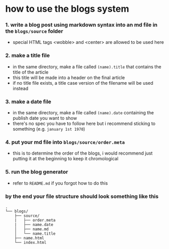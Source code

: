# how to use the blogs system

### 1. write a blog post using markdown syntax into an md file in the `blogs/source` folder
- special HTML tags \<wobble> and \<center> are allowed to be used here
### 2. make a title file
- in the same directory, make a file called `(name).title` that contains the title of the article
- this title will be made into a header on the final article
- if no title file exists, a title case version of the filename will be used instead
### 3. make a date file
- in the same directory, make a file called `(name).date` containing the publish date you want to show
- there's no spec you have to follow here but i recommend sticking to something (e.g. `january 1st 1970`)
### 4. put your md file into `blogs/source/order.meta`
- this is to determine the order of the blogs, i would recommend just putting it at the beginning to keep it chromological
### 5. run the blog generator
- refer to `README.md` if you forgot how to do this

### by the end your file structure should look something like this

```
.
└── blogs/
    ├── source/
    |   ├── order.meta
    |   ├── name.date
    │   ├── name.md
    │   └── name.title
    ├── name.html
    └── index.html
```